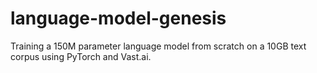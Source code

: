 # language-model-genesis
Training a 150M parameter language model from scratch on a 10GB text corpus using PyTorch and Vast.ai.
